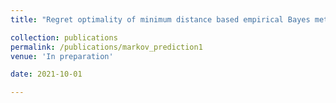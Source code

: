 ```yaml
---
title: "Regret optimality of minimum distance based empirical Bayes methods for the Poisson model"

collection: publications
permalink: /publications/markov_prediction1
venue: 'In preparation'

date: 2021-10-01

---
```

